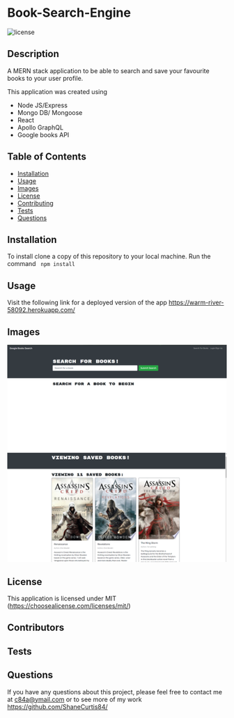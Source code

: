 # Book-Search-Engine

  ![license](https://img.shields.io/badge/License-MIT-green.svg)

  ## Description

A MERN stack application to be able to search and save your favourite books to your user profile. 
  
  This application was created using 
  - Node JS/Express
  - Mongo DB/ Mongoose
  - React
  - Apollo GraphQL
  - Google books API


  

  ## Table of Contents
  - [Installation](#installation)
  - [Usage](#usage)
  - [Images](#images)
  - [License](#license)
  - [Contributing](#contributing)
  - [Tests](#tests)
  - [Questions](#questions)

  ## Installation

  To install clone a copy of this repository to your local machine. Run the command ``` npm install```

  ## Usage


 Visit the following link for a deployed version of the app https://warm-river-58092.herokuapp.com/
  
  

  

   
 ## Images

![tests ](https://github.com/ShaneCurtis84/Book-Search-Engine/blob/main/assets/images/screenshot1.PNG)
![tests ](https://github.com/ShaneCurtis84/Book-Search-Engine/blob/main/assets/images/screenshot2.PNG)



  ## License

  This application is licensed under MIT (https://choosealicense.com/licenses/mit/)
 
 

  ## Contributors

  


  ## Tests

  


  ## Questions

  If you have any questions about this project, please feel free to contact me at c84a@ymail.com or to see more of my work https://github.com/ShaneCurtis84/